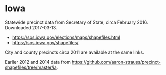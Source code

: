 # Iowa

Statewide precinct data from Secretary of State, circa February 2016. Downloaded 2017-03-13.

- https://sos.iowa.gov/elections/maps/shapefiles.html
- https://sos.iowa.gov/shapefiles/

City and county precincts circa 2011 are available at the same links.

Earlier 2012 and 2014 data from https://github.com/aaron-strauss/precinct-shapefiles/tree/master/ia.